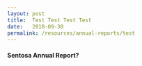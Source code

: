 ```yaml
---
layout: post
title:  Test Test Test Test
date:   2018-09-30
permalink: /resources/annual-reports/test
---
```


#### Sentosa Annual Report?
